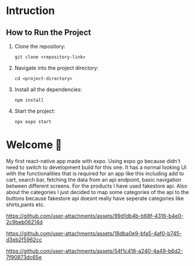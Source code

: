 # Intruction 
<h2>How to Run the Project</h2>
<ol>
  <li>
    Clone the repository:
    <pre><code>git clone &lt;repository-link&gt;</code></pre>
  </li>
  <li>
    Navigate into the project directory:
    <pre><code>cd &lt;project-directory&gt;</code></pre>
  </li>
  <li>
    Install all the dependencies:
    <pre><code>npm install</code></pre>
  </li>
  <li>
    Start the project:
    <pre><code>npx expo start</code></pre>
  </li>
</ol>




# Welcome  👋
My first react-native app made with expo. Using expo go because didn't need to switch to development build for this one. It has a normal looking UI with the functionalities that is required for an app like this including add to cart, search bar, fetching the data from an api endpoint, basic navigation between different screens. For the products I have used fakestore api. Also about the categories I just decided to map some categories of the api to the buttons because fakestore api doesnt really have seperate categories like shirts,pants etc.



https://github.com/user-attachments/assets/99d1db4b-b68f-4316-b4e0-2c9beb06214d




https://github.com/user-attachments/assets/18dba0e9-bfa5-4af0-b745-d3eb2f5962cc




https://github.com/user-attachments/assets/54f1c418-a240-4a49-b6d2-7f90873dc65e


